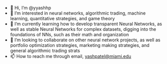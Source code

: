 - 👋 Hi, I’m @yyashhp
- 👀 I’m interested in neural networks, algorithmic trading, machine learning, quantitative strategies, and game theory
- 🌱 I’m currently learning how to develop transparent Neural Networks, as well as stable Neural Networks for complex datasets, digging into the    foundations of NNs, such as their math and organization
- 💞️ I’m looking to collaborate on other neural network projects, as well as portfolio optimization strategies, marketing making strategies, and general algorithmic trading strats
- 📫 How to reach me through email, yashpatel@miami.edu

<!---
yyashhp/yyashhp is a ✨ special ✨ repository because its `README.md` (this file) appears on your GitHub profile.
You can click the Preview link to take a look at your changes.
--->
